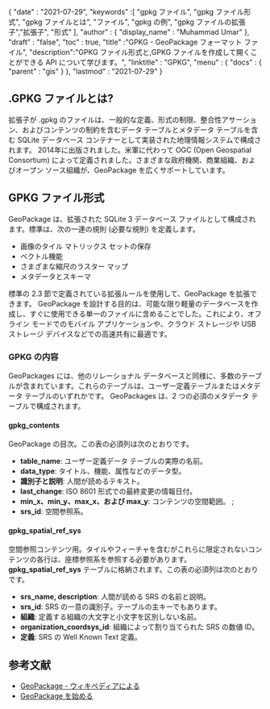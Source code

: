 {
  "date" : "2021-07-29",
  "keywords" :[ "gpkg ファイル", "gpkg ファイル形式", "gpkg ファイルとは", "ファイル", "gpkg の例", "gpkg ファイルの拡張子","拡張子", "形式" ],
  "author" : {
    "display_name" : "Muhammad Umar"
},
  "draft" : "false",
  "toc" : true,
  "title" :"GPKG - GeoPackage フォーマット ファイル",
  "description":"GPKG ファイル形式と,GPKG ファイルを作成して開くことができる API について学びます。",
  "linktitle" : "GPKG",
  "menu" : {
    "docs" : {
      "parent" : "gis"
}
},
  "lastmod" : "2021-07-29"
}

## .GPKG ファイルとは?
拡張子が .gpkg のファイルは、一般的な定義、形式の制限、整合性アサーション、およびコンテンツの制約を含むデータ テーブルとメタデータ テーブルを含む SQLite データベース コンテナーとして実装された地理情報システムで構成されます。 2014年に出版されました。米軍に代わって OGC (Open Geospatial Consortium) によって定義されました。さまざまな政府機関、商業組織、およびオープン ソース組織が、GeoPackage を広くサポートしています。

## GPKG ファイル形式
GeoPackage は、拡張された SQLite 3 データベース ファイルとして構成されます。標準は、次の一連の規則 (必要な規則) を定義します。
- 画像のタイル マトリックス セットの保存
- ベクトル機能
- さまざまな縮尺のラスター マップ
- メタデータとスキーマ

標準の 2.3 節で定義されている拡張ルールを使用して、GeoPackage を拡張できます。 GeoPackage を設計する目的は、可能な限り軽量のデータベースを作成し、すぐに使用できる単一のファイルに含めることでした。これにより、オフライン モードでのモバイル アプリケーションや、クラウド ストレージや USB ストレージ デバイスなどでの高速共有に最適です。

### GPKG の内容
GeoPackages には、他のリレーショナル データベースと同様に、多数のテーブルが含まれています。これらのテーブルは、ユーザー定義テーブルまたはメタデータ テーブルのいずれかです。 GeoPackages は、2 つの必須のメタデータ テーブルで構成されます。

#### gpkg_contents
GeoPackage の目次。この表の必須列は次のとおりです。

- **table_name**: ユーザー定義データ テーブルの実際の名前。
- **data_type**: タイトル、機能、属性などのデータ型。
- **識別子と説明**: 人間が読めるテキスト。
- **last_change**: ISO 8601 形式での最終変更の情報日付。
- **min_x、min_y、max_x、および max_y**: コンテンツの空間範囲。 ;
- **srs_id**: 空間参照系。

#### gpkg_spatial_ref_sys
空間参照コンテンツ用。タイルやフィーチャを含むがこれらに限定されないコンテンツの各行は、座標参照系を参照する必要があります。 **gpkg_spatial_ref_sys** テーブルに格納されます。この表の必須列は次のとおりです。

- **srs_name, description**: 人間が読める SRS の名前と説明。
- **srs_id**: SRS の一意の識別子。テーブルの主キーでもあります。
- **組織**: 定義する組織の大文字と小文字を区別しない名前。
- **organization_coordsys_id**: 組織によって割り当てられた SRS の数値 ID。
- **定義**: SRS の Well Known Text 定義。


## 参考文献

* [GeoPackage - ウィキペディアによる](https://en.wikipedia.org/wiki/GeoPackage)
* [GeoPackage を始める](http://www.geopackage.org/guidance/getting-started.html)

